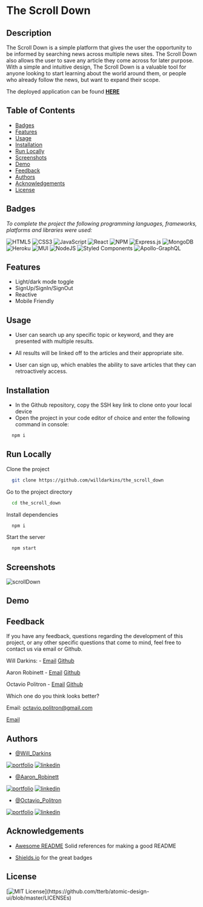 # The Scroll Down



## Description 

The Scroll Down is a simple platform that gives the user the opportunity to be informed by searching news across multiple news sites. The Scroll Down also allows the user to save any article they come across for later purpose. With a simple and intuitive design, The Scroll Down is a valuable tool for anyone looking to start learning about the world around them, or people who already follow the news, but want to expand their scope.  

The deployed application can be found **[HERE](https://the-scroll-down.herokuapp.com/)**


## Table of Contents

* [Badges](#badges)
* [Features](#features)
* [Usage](#usage)
* [Installation](#installation)
* [Run Locally](#runlocally)
* [Screenshots](#screenshots)
* [Demo](#demo)
* [Feedback](#feedback)
* [Authors](#authors)
* [Acknowledgements](#acknowledgements)
* [License](#license)
## Badges
 
*To complete the project the following programming languages, frameworks, platforms and libraries were used:*

![HTML5](https://img.shields.io/badge/html5-%23E34F26.svg?style=for-the-badge&logo=html5&logoColor=white)
![CSS3](https://img.shields.io/badge/css3-%231572B6.svg?style=for-the-badge&logo=css3&logoColor=white)
![JavaScript](https://img.shields.io/badge/javascript-%23323330.svg?style=for-the-badge&logo=javascript&logoColor=%23F7DF1E)
![React](https://img.shields.io/badge/react-%2320232a.svg?style=for-the-badge&logo=react&logoColor=%2361DAFB)
![NPM](https://img.shields.io/badge/NPM-%23000000.svg?style=for-the-badge&logo=npm&logoColor=white)
![Express.js](https://img.shields.io/badge/express.js-%23404d59.svg?style=for-the-badge&logo=express&logoColor=%2361DAFB)
![MongoDB](https://img.shields.io/badge/MongoDB-%234ea94b.svg?style=for-the-badge&logo=mongodb&logoColor=white)
![Heroku](https://img.shields.io/badge/heroku-%23430098.svg?style=for-the-badge&logo=heroku&logoColor=white)
![MUI](https://img.shields.io/badge/MUI-%230081CB.svg?style=for-the-badge&logo=material-ui&logoColor=white)
![NodeJS](https://img.shields.io/badge/node.js-6DA55F?style=for-the-badge&logo=node.js&logoColor=white)
![Styled Components](https://img.shields.io/badge/styled--components-DB7093?style=for-the-badge&logo=styled-components&logoColor=white)
![Apollo-GraphQL](https://img.shields.io/badge/-ApolloGraphQL-311C87?style=for-the-badge&logo=apollo-graphql)

## Features

- Light/dark mode toggle
- SignUp/SignIn/SignOut
- Reactive
- Mobile Friendly


## Usage

- User can search up any specific topic or keyword, and they are presented with multiple results.

- All results will be linked off to the articles and their appropriate site.

- User can sign up, which enables the ability to save articles that they can retroactively access.


## Installation



- In the Github repository, copy the SSH key link to clone onto your local device
- Open the project in your code editor of choice and enter the following command in console:
```bash
  npm i
```
    
## Run Locally

Clone the project

```bash
  git clone https://github.com/willdarkins/the_scroll_down
```

Go to the project directory

```bash
  cd the_scroll_down
```

Install dependencies

```bash
  npm i
```

Start the server

```bash
  npm start
```


## Screenshots

![scrollDown](https://user-images.githubusercontent.com/84754257/150556771-fde548c9-9a9d-4482-9447-314249f8f96a.jpg)



## Demo




## Feedback

If you have any feedback, questions regarding the development of this project, or any other specific questions that come to mind, feel free to contact us via email or Github.

Will Darkins: - [Email](mailto:willdarkins@gmail.com) [Github](https://github.com/willdarkins)

Aaron Robinett - [Email](mailto:aaronrobinett@gmail.com) [Github](https://github.com/aaronRobinett)

Octavio Politron - [Email](mailto:octavio.poiltron@gmail.com) [Github](https://github.com/Octavio258)



Which one do you think looks better? 

 Email: [octavio.politron@gmail.com](mailto:octavio.politron@gmail.com)
 
[Email](mailto:octavio.politron@gmail.com)


## Authors

- [@Will_Darkins](https://github.com/willdarkins)

[![portfolio](https://img.shields.io/badge/my_portfolio-000?style=for-the-badge&logo=ko-fi&logoColor=white)](https://.com/)
[![linkedin](https://img.shields.io/badge/linkedin-0A66C2?style=for-the-badge&logo=linkedin&logoColor=white)](https://.com/)


- [@Aaron_Robinett](https://github.com/aaronRobinett)

[![portfolio](https://img.shields.io/badge/my_portfolio-000?style=for-the-badge&logo=ko-fi&logoColor=white)](https://.com/)
[![linkedin](https://img.shields.io/badge/linkedin-0A66C2?style=for-the-badge&logo=linkedin&logoColor=white)](https://.com/)

- [@Octavio_Politron](https://github.com/Octavio258)

[![portfolio](https://img.shields.io/badge/my_portfolio-000?style=for-the-badge&logo=ko-fi&logoColor=white)](https://.com/)
[![linkedin](https://img.shields.io/badge/linkedin-0A66C2?style=for-the-badge&logo=linkedin&logoColor=white)](https://.com/)

## Acknowledgements

 - [Awesome README](https://github.com/matiassingers/awesome-readme) Solid references for making a good README

 - [Shields.io](shields.io) for the great badges
 
## License

[![MIT License](https://img.shields.io/apm/l/atomic-design-ui.svg?)](https://github.com/tterb/atomic-design-ui/blob/master/LICENSEs)
